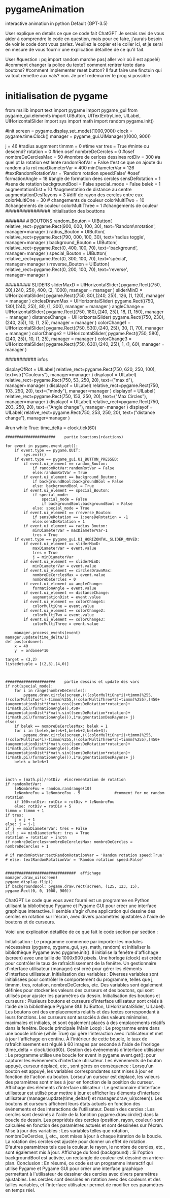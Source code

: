 # pygameAnimation
interactive animation in python
Default (GPT-3.5)

User
explique en details ce que ce code fait
ChatGPT
Je serais ravi de vous aider à comprendre le code en question, mais pour ce faire, j'aurais besoin de voir le code dont vous parlez. Veuillez le copier et le coller ici, et je serai en mesure de vous fournir une explication détaillée de ce qu'il fait.




User
#question : pq import random marche pas( aller voir où il est appelé)
#comment changer la police du texte? comment rentrer texte dans boutons?
#comment implementer reset button? Il faut faire une finctuin qui va tout remettre aux vals? non. Je pref redemarrer le prog si possible

# initialisation de pygame
from msilib import text
import pygame
import pygame_gui
from pygame_gui.elements import UIButton, UITextEntryLine, UILabel, UIHorizontalSlider
import sys
import math
import random
pygame.init()





#init
screen = pygame.display.set_mode((1000,900))
clock = pygame.time.Clock()
manager = pygame_gui.UIManager((1000, 900))

j = 46   #radius augmment
timmm = 0  #time var
tres = True  #minte ou descend?
rotation = 0  #rien osef
nombreDeCercles = 0 #osef
nombreDeCerclesMax = 50 #nombre de cerlces dessines
rotDiv = 300 #a quel pt la rotation est lente
randomRotVar = False #est ce que on ajoute du random a la rot
maxDiameterVar = 400
minDiameterVar = 126
#textRandomRotationVar = 'Random rotation speed:False'  #osef
formationAngle = 18 #angle de formation dees cercles
sensDeRotation = 1 #sens de rotation
backgroundBool = False
special_mode = False
belek = 1
augmentationDist = 10 #augmentatino de distance au centre
augmentationDesRayons = 3 #diff de rayon des cercles entre eux
colorMultiOne = 30   # changements de couleur
colorMultiTwo = 10      #changements de couleur
colorMultiThree = 1     #changements de couleur
################   initialisation des bouttons




####### #     BOUTONS
random_Bouton = UIButton(
	relative_rect=pygame.Rect(900, 000, 100, 30),
	text='Random\nrotation',
	manager=manager
)
radius_Bouton = UIButton(
	relative_rect=pygame.Rect(790, 000, 100, 30),
	text='radius toggle',
	manager=manager
)
background_Bouton = UIButton(
	relative_rect=pygame.Rect(0, 400, 100, 70),
	text='background',
	manager=manager
)
special_Bouton = UIButton(
	relative_rect=pygame.Rect(0, 300, 100, 70),
	text='spécial',
	manager=manager
)
rreverse_Bouton = UIButton(
	relative_rect=pygame.Rect(0, 200, 100, 70),
	text='reverse',
	manager=manager
)

######### SLIDERS
sliderMaxD = UIHorizontalSlider(
    pygame.Rect((750,
    30),(240, 25)), 400, (2, 1000),
    manager = manager
)
sliderMinD = UIHorizontalSlider(
    pygame.Rect((750,
    80),(240, 25)), 126, (1, 120),
    manager = manager
)
circlesDrawnMax = UIHorizontalSlider(
    pygame.Rect((750,
    130),(240, 25)), 80, (1, 300),
    manager = manager
)
angleChange = UIHorizontalSlider(
    pygame.Rect((750,
    180),(240, 25)), 18, (1, 150),
    manager = manager
)
distanceChange = UIHorizontalSlider(
    pygame.Rect((750,
    230),(240, 25)), 10, (1, 25),
    manager = manager
)
colorChange1 = UIHorizontalSlider(
    pygame.Rect((750,
    530),(240, 25)), 30, (1, 70),
    manager = manager
)
colorChange2 = UIHorizontalSlider(
    pygame.Rect((750,
    580),(240, 25)), 10, (1, 25),
    manager = manager
)
colorChange3 = UIHorizontalSlider(
    pygame.Rect((750,
    630),(240, 25)), 1, (1, 60),
    manager = manager
)

########### infos


displayOfRot = UILabel(
	    relative_rect=pygame.Rect(750, 620, 250, 100),
	    text=str("Couleurs"),
	    manager=manager
    )
displayof = UILabel(
	    relative_rect=pygame.Rect(750, 53, 250, 20),
	    text=("max d"),
	    manager=manager
    )
displayof = UILabel(
	    relative_rect=pygame.Rect(750, 103, 250, 20),
	    text=("mindy"),
	    manager=manager
    )
displayof = UILabel(
	    relative_rect=pygame.Rect(750, 153, 250, 20),
	    text=("Max Circles"),
	    manager=manager
    )
displayof = UILabel(
	    relative_rect=pygame.Rect(750, 203, 250, 20),
	    text=("Angle change"),
	    manager=manager
    )
displayof = UILabel(
	    relative_rect=pygame.Rect(750, 253, 250, 20),
	    text=("distance change"),
	    manager=manager
    )




#run
while True:
    time_delta = clock.tick(60)

    ######################    partie bouttons(réactions)

    for event in pygame.event.get():
        if event.type == pygame.QUIT:
            sys.exit()
        if event.type == pygame_gui.UI_BUTTON_PRESSED:
            if event.ui_element == random_Bouton:
                if randomRotVar:randomRotVar = False
                else:randomRotVar = True
            if event.ui_element == background_Bouton:
                if backgroundBool:backgroundBool = False
                else: backgroundBool = True
            if event.ui_element == special_Bouton:
                if special_mode:
                    special_mode = False
                    if backgroundBool:backgroundBool = False
                else: special_mode = True
            if event.ui_element == rreverse_Bouton:
                if sensDeRotation == 1:sensDeRotation = -1 
                else:sensDeRotation = 1
            if event.ui_element == radius_Bouton:
                minDiameterVar = maxDiameterVar-1
                tres = True
        if event.type == pygame_gui.UI_HORIZONTAL_SLIDER_MOVED:
            if event.ui_element == sliderMaxD:
                maxDiameterVar = event.value
                tres = True
                j = minDiameterVar
            if event.ui_element == sliderMinD:
                minDiameterVar = event.value
            if event.ui_element == circlesDrawnMax:
                nombreDeCerclesMax = event.value
                nombreDeCercles = 0
            if event.ui_element == angleChange:
                formationAngle = event.value
            if event.ui_element == distanceChange:
                augmentationDist = event.value
            if event.ui_element == colorChange1:
                colorMultiOne = event.value
            if event.ui_element == colorChange2:
                colorMultiTwo = event.value
            if event.ui_element == colorChange3:
                colorMultiThree = event.value
            
        manager.process_events(event)
    manager.update(time_delta/1)
    def pos(ordonee):
        x = 40
        y  = ordonee*10
    
    target = (3,2)
    listedetuple = [(2,3),(4,0)]



    ######################    partie dessins et update des vars
    if not(special_mode):
        for i in range(nombreDeCercles):
            pygame.draw.circle(screen,(((colorMultiOne*i)+timmm)%255,((colorMultiTwo*i)-timmm)%255,((colorMultiThree*3)+timmm)%255),(450+(augmentationDist*i*math.cos((sensDeRotation*rotation)+(i*math.pi)/formationAngle)),450+(augmentationDist*i*math.sin((sensDeRotation*rotation)+(i*math.pi)/formationAngle))),i*augmentationDesRayons+ j)
    else:
        if belek == nombreDeCerclesMax: belek = 1
        for i in [belek,belek+1,belek+2,belek+3]:
            pygame.draw.circle(screen,(((colorMultiOne*i)+timmm)%255,((colorMultiTwo*i)-timmm)%255,((colorMultiThree*3)+timmm)%255),(450+(augmentationDist*i*math.cos((sensDeRotation*rotation)+(i*math.pi)/formationAngle)),450+(augmentationDist*i*math.sin((sensDeRotation*rotation)+(i*math.pi)/formationAngle))),i*augmentationDesRayons+ j)
        belek = belek+1



    inctn = (math.pi)/rotDiv  #incrementation de rotation
    if randomRotVar:
        leNombreFou = random.randrange(10)
        leNombreFou = leNombreFou - 5               #comment for no random rotation
        if 100<rotDiv: rotDiv = rotDiv + leNombreFou
        else: rotDiv = rotDiv + 5
    timmm = timmm + 1     
    if tres:
        j = j + 1
    else: j = j-1
    if j == maxDiameterVar: tres = False
    elif j == minDiameterVar: tres = True
    rotation = rotation + inctn
    if nombreDeCercles<nombreDeCerclesMax: nombreDeCercles = nombreDeCercles + 1

    # if randomRotVar:textRandomRotationVar = 'Random rotation speed:True'
    # else: textRandomRotationVar = 'Random rotation speed:False'
    

    ###############################  affichage 
    manager.draw_ui(screen)
    pygame.display.flip()
    if backgroundBool: pygame.draw.rect(screen, (125, 123, 15), pygame.Rect(0, 0, 1000, 900))
    
    
    
ChatGPT
Le code que vous avez fourni est un programme en Python utilisant la bibliothèque Pygame et Pygame GUI pour créer une interface graphique interactive. Il semble s'agir d'une application qui dessine des cercles en rotation sur l'écran, avec divers paramètres ajustables à l'aide de boutons et de curseurs.

Voici une explication détaillée de ce que fait le code section par section :

Initialisation :
Le programme commence par importer les modules nécessaires (pygame, pygame_gui, sys, math, random) et initialiser la bibliothèque Pygame avec pygame.init().
Il initialise la fenêtre d'affichage (screen) avec une taille de 1000x900 pixels.
Une horloge (clock) est créée pour contrôler le taux de rafraîchissement de la fenêtre.
Un gestionnaire d'interface utilisateur (manager) est créé pour gérer les éléments d'interface utilisateur.
Initialisation des variables :
Diverses variables sont initialisées pour contrôler le comportement du programme, telles que j, timmm, tres, rotation, nombreDeCercles, etc.
Des variables sont également définies pour stocker les valeurs des curseurs et des boutons, qui sont utilisés pour ajuster les paramètres du dessin.
Initialisation des boutons et curseurs :
Plusieurs boutons et curseurs d'interface utilisateur sont créés à l'aide de la bibliothèque Pygame GUI (UIButton, UIHorizontalSlider, UILabel).
Les boutons ont des emplacements relatifs et des textes correspondant à leurs fonctions.
Les curseurs sont associés à des valeurs minimales, maximales et initiales, et sont également placés à des emplacements relatifs dans la fenêtre.
Boucle principale (Main Loop) :
Le programme entre dans une boucle infinie (while True) qui gère l'interaction avec l'utilisateur et met à jour l'affichage en continu.
À l'intérieur de cette boucle, le taux de rafraîchissement est régulé à 60 images par seconde à l'aide de l'horloge (time_delta = clock.tick(60)).
Gestion des événements d'interface utilisateur :
Le programme utilise une boucle for event in pygame.event.get(): pour capturer les événements d'interface utilisateur.
Les événements de bouton appuyé, curseur déplacé, etc., sont gérés en conséquence :
Lorsqu'un bouton est appuyé, les variables correspondantes sont mises à jour en fonction de l'action du bouton.
Lorsqu'un curseur est déplacé, les valeurs des paramètres sont mises à jour en fonction de la position du curseur.
Affichage des éléments d'interface utilisateur :
Le gestionnaire d'interface utilisateur est utilisé pour mettre à jour et afficher les éléments d'interface utilisateur (manager.update(time_delta/1) et manager.draw_ui(screen)).
Les boutons et curseurs affichent leurs états actuels en fonction des événements et des interactions de l'utilisateur.
Dessin des cercles :
Les cercles sont dessinés à l'aide de la fonction pygame.draw.circle() dans la boucle de dessin.
Les propriétés des cercles (position, rayon, couleur) sont calculées en fonction des paramètres actuels et sont dessinées sur l'écran.
Mise à jour des variables :
Les variables telles que rotation, nombreDeCercles, j, etc., sont mises à jour à chaque itération de la boucle.
La rotation des cercles est ajustée pour donner un effet de rotation.
D'autres paramètres tels que la couleur, le rayon, le nombre de cercles, etc., sont également mis à jour.
Affichage du fond (background) :
Si l'option backgroundBool est activée, un rectangle de couleur est dessiné en arrière-plan.
Conclusion :
En résumé, ce code est un programme interactif qui utilise Pygame et Pygame GUI pour créer une interface graphique permettant à l'utilisateur de dessiner des cercles avec divers paramètres ajustables. Les cercles sont dessinés en rotation avec des couleurs et des tailles variables, et l'interface utilisateur permet de modifier ces paramètres en temps réel.
